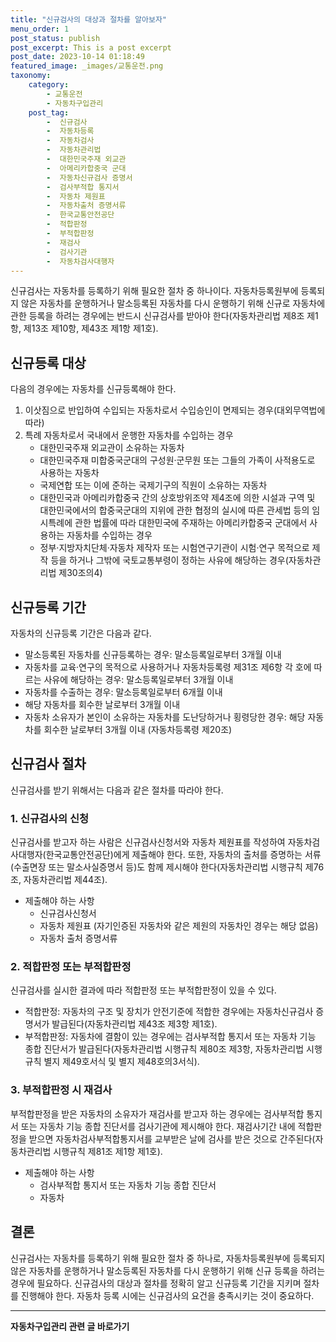 ```yaml
---
title: "신규검사의 대상과 절차를 알아보자"
menu_order: 1
post_status: publish
post_excerpt: This is a post excerpt
post_date: 2023-10-14 01:18:49
featured_image: _images/교통운전.png
taxonomy:
    category:
        - 교통운전
        - 자동차구입관리
    post_tag:
        -  신규검사
        -  자동차등록
        -  자동차검사
        -  자동차관리법
        -  대한민국주재 외교관
        -  아메리카합중국 군대
        -  자동차신규검사 증명서
        -  검사부적합 통지서
        -  자동차 제원표
        -  자동차출처 증명서류
        -  한국교통안전공단
        -  적합판정
        -  부적합판정
        -  재검사
        -  검사기관
        -  자동차검사대행자
---
```



신규검사는 자동차를 등록하기 위해 필요한 절차 중 하나이다. 자동차등록원부에 등록되지 않은 자동차를 운행하거나 말소등록된 자동차를 다시 운행하기 위해 신규로 자동차에 관한 등록을 하려는 경우에는 반드시 신규검사를 받아야 한다(자동차관리법 제8조 제1항, 제13조 제10항, 제43조 제1항 제1호).

## 신규등록 대상
다음의 경우에는 자동차를 신규등록해야 한다.

1. 이삿짐으로 반입하여 수입되는 자동차로서 수입승인이 면제되는 경우(대외무역법에 따라)
2. 특례 자동차로서 국내에서 운행한 자동차를 수입하는 경우
   - 대한민국주재 외교관이 소유하는 자동차
   - 대한민국주재 미합중국군대의 구성원·군무원 또는 그들의 가족이 사적용도로 사용하는 자동차
   - 국제연합 또는 이에 준하는 국제기구의 직원이 소유하는 자동차
   - 대한민국과 아메리카합중국 간의 상호방위조약 제4조에 의한 시설과 구역 및 대한민국에서의 합중국군대의 지위에 관한 협정의 실시에 따른 관세법 등의 임시특례에 관한 법률에 따라 대한민국에 주재하는 아메리카합중국 군대에서 사용하는 자동차를 수입하는 경우
   - 정부·지방자치단체·자동차 제작자 또는 시험연구기관이 시험·연구 목적으로 제작 등을 하거나 그밖에 국토교통부령이 정하는 사유에 해당하는 경우(자동차관리법 제30조의4)

## 신규등록 기간
자동차의 신규등록 기간은 다음과 같다.

- 말소등록된 자동차를 신규등록하는 경우: 말소등록일로부터 3개월 이내
- 자동차를 교육·연구의 목적으로 사용하거나 자동차등록령 제31조 제6항 각 호에 따르는 사유에 해당하는 경우: 말소등록일로부터 3개월 이내
- 자동차를 수출하는 경우: 말소등록일로부터 6개월 이내
- 해당 자동차를 회수한 날로부터 3개월 이내
- 자동차 소유자가 본인이 소유하는 자동차를 도난당하거나 횡령당한 경우: 해당 자동차를 회수한 날로부터 3개월 이내
(자동차등록령 제20조)

## 신규검사 절차
신규검사를 받기 위해서는 다음과 같은 절차를 따라야 한다.

### 1. 신규검사의 신청
신규검사를 받고자 하는 사람은 신규검사신청서와 자동차 제원표를 작성하여 자동차검사대행자(한국교통안전공단)에게 제출해야 한다. 또한, 자동차의 출처를 증명하는 서류(수출면장 또는 말소사실증명서 등)도 함께 제시해야 한다(자동차관리법 시행규칙 제76조, 자동차관리법 제44조).

- 제출해야 하는 사항
  - 신규검사신청서
  - 자동차 제원표 (자기인증된 자동차와 같은 제원의 자동차인 경우는 해당 없음)
  - 자동차 출처 증명서류

### 2. 적합판정 또는 부적합판정
신규검사를 실시한 결과에 따라 적합판정 또는 부적합판정이 있을 수 있다.

- 적합판정: 자동차의 구조 및 장치가 안전기준에 적합한 경우에는 자동차신규검사 증명서가 발급된다(자동차관리법 제43조 제3항 제1호).
- 부적합판정: 자동차에 결함이 있는 경우에는 검사부적합 통지서 또는 자동차 기능 종합 진단서가 발급된다(자동차관리법 시행규칙 제80조 제3항, 자동차관리법 시행규칙 별지 제49호서식 및 별지 제48호의3서식).

### 3. 부적합판정 시 재검사
부적합판정을 받은 자동차의 소유자가 재검사를 받고자 하는 경우에는 검사부적합 통지서 또는 자동차 기능 종합 진단서를 검사기관에 제시해야 한다. 재검사기간 내에 적합판정을 받으면 자동차검사부적합통지서를 교부받은 날에 검사를 받은 것으로 간주된다(자동차관리법 시행규칙 제81조 제1항 제1호).

- 제출해야 하는 사항
  - 검사부적합 통지서 또는 자동차 기능 종합 진단서
  - 자동차

## 결론
신규검사는 자동차를 등록하기 위해 필요한 절차 중 하나로, 자동차등록원부에 등록되지 않은 자동차를 운행하거나 말소등록된 자동차를 다시 운행하기 위해 신규 등록을 하려는 경우에 필요하다. 신규검사의 대상과 절차를 정확히 알고 신규등록 기간을 지키며 절차를 진행해야 한다. 자동차 등록 시에는 신규검사의 요건을 충족시키는 것이 중요하다.

<!-- wp:separator -->
<hr class="wp-block-separator has-alpha-channel-opacity"/>
<!-- /wp:separator -->

<!-- wp:group {"backgroundColor":"base","layout":{"type":"constrained"}} -->
<div class="wp-block-group has-base-background-color has-background"><!-- wp:paragraph {"align":"center","fontSize":"large"} -->
<p class="has-text-align-center has-large-font-size"><strong>자동차구입관리 관련 글 바로가기</strong></p>
<!-- /wp:paragraph -->


<!-- wp:latest-posts
{"categories":[{"id":3655,"count":19,"description":"","link":"https://uknowlaw.com/category/%ec%9e%90%eb%8f%99%ec%b0%a8%ea%b5%ac%ec%9e%85%ea%b4%80%eb%a6%ac/","name":"자동차구입관리","slug":"자동차구입관리","taxonomy":"category","parent":0,"meta":[],"_links":{"self":[{"href":"https://uknowlaw.com/wp-json/wp/v2/categories/3655"}],"collection":[{"href":"https://uknowlaw.com/wp-json/wp/v2/categories"}],"about":[{"href":"https://uknowlaw.com/wp-json/wp/v2/taxonomies/category"}],"wp:post_type":[{"href":"https://uknowlaw.com/wp-json/wp/v2/posts?categories=3655"}],"curies":[{"name":"wp","href":"https://api.w.org/{rel}","templated":true}]}}],"postsToShow":100,"excerptLength":28,"postLayout":"grid","columns":2,"featuredImageAlign":"left","featuredImageSizeSlug":"large","fontSize":"medium"} /--></div>
<!-- /wp:group -->